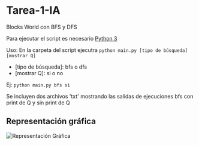 # Tarea-1-IA
Blocks World con BFS y DFS

Para ejecutar el script es necesario [Python 3](https://www.python.org/downloads/)

Uso: En la carpeta del script ejecutra `python main.py [tipo de búsqueda] [mostrar Q]`
- [tipo de búsqueda]: bfs o dfs
- [mostrar Q]: si o no

Ej: `python main.py bfs si`

Se incluyen dos archivos 'txt' mostrando las salidas de ejecuciones bfs con print de Q y sin print de Q

## Representación gráfica
![Representación Gráfica](https://raw.githubusercontent.com/Eddward27/Tarea-1-IA/master/Explicaci%C3%B3n%20Rep..png)
